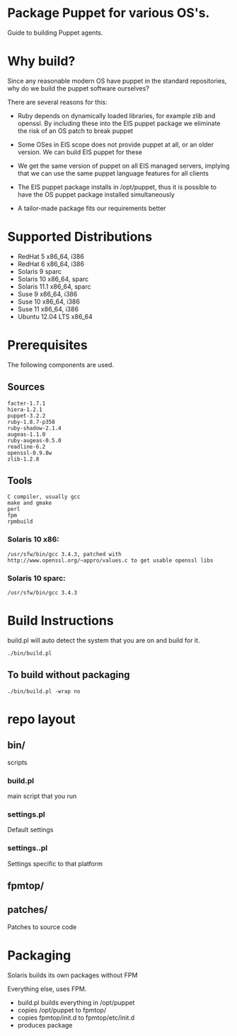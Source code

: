 # Package Puppet for various OS's.

Guide to building Puppet agents.

# Why build?

Since any reasonable modern OS have puppet in the standard repositories, why do we build the puppet software ourselves?

There are several reasons for this:

* Ruby depends on dynamically loaded libraries, for example zlib and openssl. By including these into the EIS puppet package we eliminate the risk of an OS patch to break puppet

* Some OSes in EIS scope does not provide puppet at all, or an older version. We can build EIS puppet for these

* We get the same version of puppet on all EIS managed servers, implying that we can use the same puppet language features for all clients

* The EIS puppet package installs in /opt/puppet, thus it is possible to have the OS puppet package installed simultaneously

* A tailor-made package fits our requirements better

# Supported Distributions

* RedHat 5 x86_64, i386
* RedHat 6 x86_64, i386
* Solaris 9 sparc
* Solaris 10 x86_64, sparc
* Solaris 11.1 x86_64, sparc
* Suse 9 x86_64, i386
* Suse 10 x86_64, i386
* Suse 11 x86_64, i386
* Ubuntu 12.04 LTS x86_64

# Prerequisites

The following components are used.

## Sources

    facter-1.7.1
    hiera-1.2.1
    puppet-3.2.2
    ruby-1.8.7-p358
    ruby-shadow-2.1.4
    augeas-1.1.0
    ruby-augeas-0.5.0
    readline-6.2
    openssl-0.9.8w
    zlib-1.2.8

## Tools
    C compiler, usually gcc
    make and gmake
    perl
    fpm
    rpmbuild

### Solaris 10 x86:
    /usr/sfw/bin/gcc 3.4.3, patched with http://www.openssl.org/~appro/values.c to get usable openssl libs

### Solaris 10 sparc:
    /usr/sfw/bin/gcc 3.4.3

# Build Instructions
build.pl will auto detect the system that you are on and build for it.

    ./bin/build.pl

## To build without packaging

    ./bin/build.pl -wrap no

# repo layout

## bin/
scripts

### build.pl
main script that you run

### settings.pl
Default settings

### settings.<platform>.pl
Settings specific to that platform

## fpmtop/

## patches/
Patches to source code

# Packaging
Solaris builds its own packages without FPM

Everything else, uses FPM.

* build.pl builds everything in /opt/puppet
* copies /opt/puppet to fpmtop/
* copies fpmtop/init.d to fpmtop/etc/init.d
* produces package
